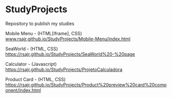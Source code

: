 # StudyProjects
Repository to publish my studies

Mobile Menu - (HTML[Iframe], CSS)
www.rsajr.github.io/StudyProjects/Mobile-Menu/index.html

SeaWorld - (HTML, CSS)
https://rsajr.github.io/StudyProjects/SeaWorld%20-%20page

Calculator - (Javascript)
https://rsajr.github.io/StudyProjects/ProjetoCalculadora

Product Card - (HTML, CSS)
https://rsajr.github.io/StudyProjects/Product%20preview%20card%20component/index.html
